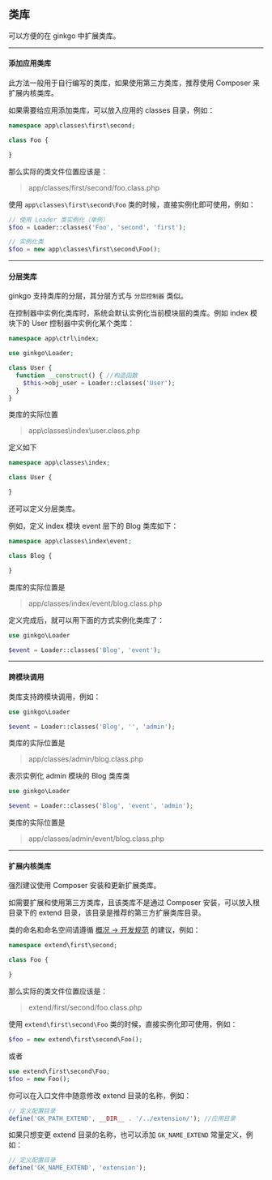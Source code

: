 ## 类库

可以方便的在 ginkgo 中扩展类库。

----------

#### 添加应用类库

此方法一般用于自行编写的类库，如果使用第三方类库，推荐使用 Composer 来扩展内核类库。

如果需要给应用添加类库，可以放入应用的 classes 目录，例如：

``` php
namespace app\classes\first\second;

class Foo {

}
```

那么实际的类文件位置应该是：

> app/classes/first/second/foo.class.php

使用 `app\classes\first\second\Foo` 类的时候，直接实例化即可使用，例如：

``` php
// 使用 Loader 类实例化（单例）
$foo = Loader::classes('Foo', 'second', 'first');

// 实例化类
$foo = new app\classes\first\second\Foo();
```

----------

#### 分层类库

ginkgo 支持类库的分层，其分层方式与 `分层控制器` 类似。

在控制器中实例化类库时，系统会默认实例化当前模块层的类库。例如 index 模块下的 User 控制器中实例化某个类库：

``` php
namespace app\ctrl\index;

use ginkgo\Loader;

class User {
  function __construct() { //构造函数
    $this->obj_user = Loader::classes('User');
  }
}
```

类库的实际位置

> app\classes\index\user.class.php

定义如下

``` php
namespace app\classes\index;

class User {

}
```

还可以定义分层类库。

例如，定义 index 模块 event 层下的 Blog 类库如下：

``` php
namespace app\classes\index\event;

class Blog {

}
```

类库的实际位置是

> app/classes/index/event/blog.class.php

定义完成后，就可以用下面的方式实例化类库了：

``` php
use ginkgo\Loader

$event = Loader::classes('Blog', 'event');
```
----------

#### 跨模块调用

类库支持跨模块调用，例如：

``` php
use ginkgo\Loader

$event = Loader::classes('Blog', '', 'admin');
```

类库的实际位置是

> app/classes/admin/blog.class.php

表示实例化 admin 模块的 Blog 类库类

``` php
use ginkgo\Loader

$event = Loader::classes('Blog', 'event', 'admin');
```

类库的实际位置是

> app/classes/admin/event/blog.class.php

----------

#### 扩展内核类库

强烈建议使用 Composer 安装和更新扩展类库。

如需要扩展和使用第三方类库，且该类库不是通过 Composer 安装，可以放入根目录下的 extend 目录，该目录是推荐的第三方扩展类库目录。

类的命名和命名空间请遵循 [概况 -> 开发规范](../index/spec.md) 的建议，例如：

``` php
namespace extend\first\second;

class Foo {

}
```

那么实际的类文件位置应该是：

> extend/first/second/foo.class.php

使用 `extend\first\second\Foo` 类的时候，直接实例化即可使用，例如：

``` php
$foo = new extend\first\second\Foo();
```
或者

``` php
use extend\first\second\Foo;
$foo = new Foo();
```

你可以在入口文件中随意修改 extend 目录的名称，例如：

``` php
// 定义配置目录
define('GK_PATH_EXTEND', __DIR__ . '/../extension/'); //应用目录
```

如果只想变更 extend 目录的名称，也可以添加 `GK_NAME_EXTEND` 常量定义，例如：

``` php
// 定义配置目录
define('GK_NAME_EXTEND', 'extension');
```

